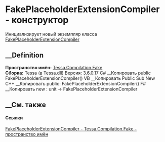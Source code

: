 # FakePlaceholderExtensionCompiler - конструктор
Инициализирует новый экземпляр класса
[FakePlaceholderExtensionCompiler](T_Tessa_Compilation_Fake_FakePlaceholderExtensionCompiler.htm)
##  __Definition
 **Пространство имён:** [Tessa.Compilation.Fake](N_Tessa_Compilation_Fake.htm)  
 **Сборка:** Tessa (в Tessa.dll) Версия: 3.6.0.17
C# __Копировать
     public FakePlaceholderExtensionCompiler()
VB __Копировать
     Public Sub New
C++ __Копировать
     public:
    FakePlaceholderExtensionCompiler()
F# __Копировать
     new : unit -> FakePlaceholderExtensionCompiler
##  __См. также
#### Ссылки
[FakePlaceholderExtensionCompiler -
](T_Tessa_Compilation_Fake_FakePlaceholderExtensionCompiler.htm)
[Tessa.Compilation.Fake - пространство имён](N_Tessa_Compilation_Fake.htm)
